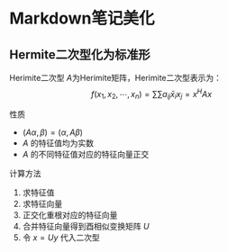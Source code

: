 <link rel="stylesheet" href="style.css">

# Markdown笔记美化
## Hermite二次型化为标准形
<div class="note">

<ti>Herimite二次型</ti> $A$为Herimite矩阵，Herimite二次型表示为：
$$f(x_1,x_2,\cdots,x_n)=\sum\sum a_{ij}\bar x_i x_j=x^H Ax$$

</div>

<div class="box"><ti>性质</ti><ct>

* $(A\alpha,\beta)=(\alpha,A\beta)$
* $A$ 的特征值均为实数
* $A$ 的不同特征值对应的特征向量正交

</ct></div>

<div class="box green"><ti>计算方法</ti><ct>

1. 求特征值
2. 求特征向量
3. 正交化重根对应的特征向量
4. 合并特征向量得到酉相似变换矩阵 $U$
5. 令 $x=Uy$ 代入二次型

</ct></div>
